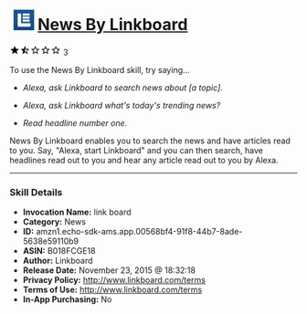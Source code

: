 # &nbsp;<img src="skill_icon" alt="News By Linkboard icon" width="36"> [News By Linkboard](http://alexa.amazon.com/#skills/amzn1.echo-sdk-ams.app.00568bf4-91f8-44b7-8ade-5638e59110b9)
![1.3 stars](../../images/ic_star_black_18dp_1x.png)![1.3 stars](../../images/ic_star_half_black_18dp_1x.png)![1.3 stars](../../images/ic_star_border_black_18dp_1x.png)![1.3 stars](../../images/ic_star_border_black_18dp_1x.png)![1.3 stars](../../images/ic_star_border_black_18dp_1x.png) 3

To use the News By Linkboard skill, try saying...

* *Alexa, ask Linkboard to search news about [a topic].*

* *Alexa, ask Linkboard what's today's trending news?*

* *Read headline number one.*

News By Linkboard enables you to search the news and have articles read to you. Say, "Alexa, start Linkboard" and you can then search, have headlines read out to you and hear any article read out to you by Alexa.

***

### Skill Details

* **Invocation Name:** link board
* **Category:** News
* **ID:** amzn1.echo-sdk-ams.app.00568bf4-91f8-44b7-8ade-5638e59110b9
* **ASIN:** B018FCGE18
* **Author:** Linkboard
* **Release Date:** November 23, 2015 @ 18:32:18
* **Privacy Policy:** http://www.linkboard.com/terms
* **Terms of Use:** http://www.linkboard.com/terms
* **In-App Purchasing:** No

